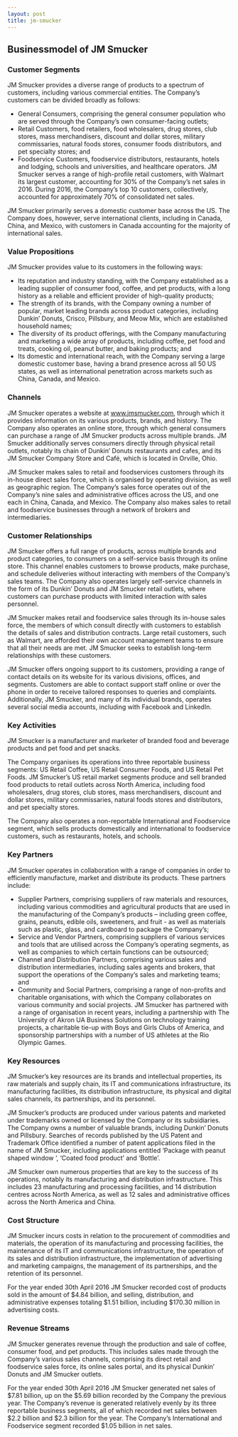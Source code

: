 ```yaml
---
layout: post
title: jm-smucker
---
```


Businessmodel of JM Smucker
----------------------------

### Customer Segments

JM Smucker provides a diverse range of products to a spectrum of customers, including various commercial entities. The Company’s customers can be divided broadly as follows:

 * General Consumers, comprising the general consumer population who are served through the Company’s own consumer-facing outlets;
* Retail Customers, food retailers, food wholesalers, drug stores, club stores, mass merchandisers, discount and dollar stores, military commissaries, natural foods stores, consumer foods distributors, and pet specialty stores; and
* Foodservice Customers, foodservice distributors, restaurants, hotels and lodging, schools and universities, and healthcare operators.
 JM Smucker serves a range of high-profile retail customers, with Walmart its largest customer, accounting for 30% of the Company’s net sales in 2016. During 2016, the Company’s top 10 customers, collectively, accounted for approximately 70% of consolidated net sales.

JM Smucker primarily serves a domestic customer base across the US. The Company does, however, serve international clients, including in Canada, China, and Mexico, with customers in Canada accounting for the majority of international sales.

### Value Propositions

JM Smucker provides value to its customers in the following ways:

 * Its reputation and industry standing, with the Company established as a leading supplier of consumer food, coffee, and pet products, with a long history as a reliable and efficient provider of high-quality products;
* The strength of its brands, with the Company owning a number of popular, market leading brands across product categories, including Dunkin’ Donuts, Crisco, Pillsbury, and Meow Mix, which are established household names;
* The diversity of its product offerings, with the Company manufacturing and marketing a wide array of products, including coffee, pet food and treats, cooking oil, peanut butter, and baking products; and
* Its domestic and international reach, with the Company serving a large domestic customer base, having a brand presence across all 50 US states, as well as international penetration across markets such as China, Canada, and Mexico.
 ### Channels

JM Smucker operates a website at www.jmsmucker.com, through which it provides information on its various products, brands, and history. The Company also operates an online store, through which general consumers can purchase a range of JM Smucker products across multiple brands. JM Smucker additionally serves consumers directly through physical retail outlets, notably its chain of Dunkin’ Donuts restaurants and cafes, and its JM Smucker Company Store and Café, which is located in Orville, Ohio.

JM Smucker makes sales to retail and foodservices customers through its in-house direct sales force, which is organised by operating division, as well as geographic region. The Company’s sales force operates out of the Company’s nine sales and administrative offices across the US, and one each in China, Canada, and Mexico. The Company also makes sales to retail and foodservice businesses through a network of brokers and intermediaries.

### Customer Relationships

JM Smucker offers a full range of products, across multiple brands and product categories, to consumers on a self-service basis through its online store. This channel enables customers to browse products, make purchase, and schedule deliveries without interacting with members of the Company’s sales teams. The Company also operates largely self-service channels in the form of its Dunkin’ Donuts and JM Smucker retail outlets, where customers can purchase products with limited interaction with sales personnel.

JM Smucker makes retail and foodservice sales through its in-house sales force, the members of which consult directly with customers to establish the details of sales and distribution contracts. Large retail customers, such as Walmart, are afforded their own account management teams to ensure that all their needs are met. JM Smucker seeks to establish long-term relationships with these customers.

JM Smucker offers ongoing support to its customers, providing a range of contact details on its website for its various divisions, offices, and segments. Customers are able to contact support staff online or over the phone in order to receive tailored responses to queries and complaints. Additionally, JM Smucker, and many of its individual brands, operates several social media accounts, including with Facebook and LinkedIn.

### Key Activities

JM Smucker is a manufacturer and marketer of branded food and beverage products and pet food and pet snacks.

The Company organises its operations into three reportable business segments: US Retail Coffee, US Retail Consumer Foods, and US Retail Pet Foods. JM Smucker’s US retail market segments produce and sell branded food products to retail outlets across North America, including food wholesalers, drug stores, club stores, mass merchandisers, discount and dollar stores, military commissaries, natural foods stores and distributors, and pet specialty stores.

The Company also operates a non-reportable International and Foodservice segment, which sells products domestically and international to foodservice customers, such as restaurants, hotels, and schools.

### Key Partners

JM Smucker operates in collaboration with a range of companies in order to efficiently manufacture, market and distribute its products. These partners include:

 * Supplier Partners, comprising suppliers of raw materials and resources, including various commodities and agricultural products that are used in the manufacturing of the Company’s products – including green coffee, grains, peanuts, edible oils, sweeteners, and fruit - as well as materials such as plastic, glass, and cardboard to package the Company’s;
* Service and Vendor Partners, comprising suppliers of various services and tools that are utilised across the Company’s operating segments, as well as companies to which certain functions can be outsourced;
* Channel and Distribution Partners, comprising various sales and distribution intermediaries, including sales agents and brokers, that support the operations of the Company’s sales and marketing teams; and
* Community and Social Partners, comprising a range of non-profits and charitable organisations, with which the Company collaborates on various community and social projects.
 JM Smucker has partnered with a range of organisation in recent years, including a partnership with The University of Akron UA Business Solutions on technology training projects, a charitable tie-up with Boys and Girls Clubs of America, and sponsorship partnerships with a number of US athletes at the Rio Olympic Games.

### Key Resources

JM Smucker’s key resources are its brands and intellectual properties, its raw materials and supply chain, its IT and communications infrastructure, its manufacturing facilities, its distribution infrastructure, its physical and digital sales channels, its partnerships, and its personnel.

JM Smucker’s products are produced under various patents and marketed under trademarks owned or licensed by the Company or its subsidiaries. The Company owns a number of valuable brands, including Dunkin’ Donuts and Pillsbury. Searches of records published by the US Patent and Trademark Office identified a number of patent applications filed in the name of JM Smucker, including applications entitled ‘Package with peanut shaped window ‘, ‘Coated food product’ and ‘Bottle’.

JM Smucker own numerous properties that are key to the success of its operations, notably its manufacturing and distribution infrastructure. This includes 23 manufacturing and processing facilities, and 14 distribution centres across North America, as well as 12 sales and administrative offices across the North America and China.

### Cost Structure

JM Smucker incurs costs in relation to the procurement of commodities and materials, the operation of its manufacturing and processing facilities, the maintenance of its IT and communications infrastructure, the operation of its sales and distribution infrastructure, the implementation of advertising and marketing campaigns, the management of its partnerships, and the retention of its personnel.

For the year ended 30th April 2016 JM Smucker recorded cost of products sold in the amount of $4.84 billion, and selling, distribution, and administrative expenses totaling $1.51 billion, including $170.30 million in advertising costs.

### Revenue Streams

JM Smucker generates revenue through the production and sale of coffee, consumer food, and pet products. This includes sales made through the Company’s various sales channels, comprising its direct retail and foodservice sales force, its online sales portal, and its physical Dunkin’ Donuts and JM Smucker outlets.

For the year ended 30th April 2016 JM Smucker generated net sales of $7.81 billion, up on the $5.69 billion recorded by the Company the previous year. The Company’s revenue is generated relatively evenly by its three reportable business segments, all of which recorded net sales between $2.2 billion and $2.3 billion for the year. The Company’s International and Foodservice segment recorded $1.05 billion in net sales.
